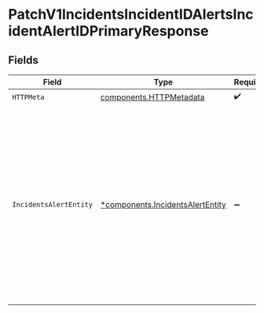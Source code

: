# PatchV1IncidentsIncidentIDAlertsIncidentAlertIDPrimaryResponse


## Fields

| Field                                                                                                                                                                                                                     | Type                                                                                                                                                                                                                      | Required                                                                                                                                                                                                                  | Description                                                                                                                                                                                                               |
| ------------------------------------------------------------------------------------------------------------------------------------------------------------------------------------------------------------------------- | ------------------------------------------------------------------------------------------------------------------------------------------------------------------------------------------------------------------------- | ------------------------------------------------------------------------------------------------------------------------------------------------------------------------------------------------------------------------- | ------------------------------------------------------------------------------------------------------------------------------------------------------------------------------------------------------------------------- |
| `HTTPMeta`                                                                                                                                                                                                                | [components.HTTPMetadata](../../models/components/httpmetadata.md)                                                                                                                                                        | :heavy_check_mark:                                                                                                                                                                                                        | N/A                                                                                                                                                                                                                       |
| `IncidentsAlertEntity`                                                                                                                                                                                                    | [*components.IncidentsAlertEntity](../../models/components/incidentsalertentity.md)                                                                                                                                       | :heavy_minus_sign:                                                                                                                                                                                                        | Setting an alert as primary will overwrite milestone times in the FireHydrant incident with times included in the primary alert. Services attached to the primary alert will also be automatically added to the incident. |